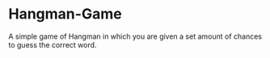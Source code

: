 # Hangman-Game
A simple game of Hangman in which you are given a set amount of chances to guess the correct word.

